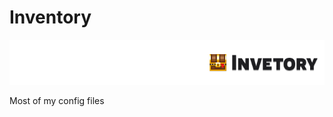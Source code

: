 # Inventory
![](https://raw.githubusercontent.com/Manilator/inventory/Manilator-patch-1/inventory.png)

Most of my config files
